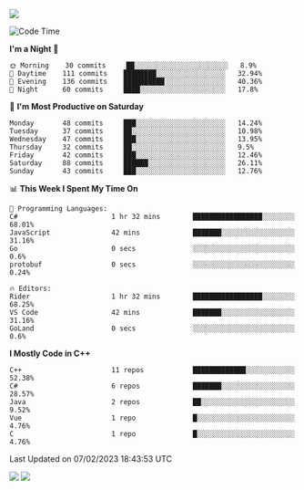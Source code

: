 ![](https://komarev.com/ghpvc/?username=lilpidgey&color=red)
<!--START_SECTION:waka-->
![Code Time](http://img.shields.io/badge/Code%20Time-1%2C485%20hrs%206%20mins-blue)

**I'm a Night 🦉** 

```text
🌞 Morning    30 commits     ██░░░░░░░░░░░░░░░░░░░░░░░   8.9% 
🌆 Daytime    111 commits    ████████░░░░░░░░░░░░░░░░░   32.94% 
🌃 Evening    136 commits    ██████████░░░░░░░░░░░░░░░   40.36% 
🌙 Night      60 commits     ████░░░░░░░░░░░░░░░░░░░░░   17.8%

```
📅 **I'm Most Productive on Saturday** 

```text
Monday       48 commits     ███░░░░░░░░░░░░░░░░░░░░░░   14.24% 
Tuesday      37 commits     ██░░░░░░░░░░░░░░░░░░░░░░░   10.98% 
Wednesday    47 commits     ███░░░░░░░░░░░░░░░░░░░░░░   13.95% 
Thursday     32 commits     ██░░░░░░░░░░░░░░░░░░░░░░░   9.5% 
Friday       42 commits     ███░░░░░░░░░░░░░░░░░░░░░░   12.46% 
Saturday     88 commits     ██████░░░░░░░░░░░░░░░░░░░   26.11% 
Sunday       43 commits     ███░░░░░░░░░░░░░░░░░░░░░░   12.76%

```


📊 **This Week I Spent My Time On** 

```text
💬 Programming Languages: 
C#                       1 hr 32 mins        █████████████████░░░░░░░░   68.01% 
JavaScript               42 mins             ███████░░░░░░░░░░░░░░░░░░   31.16% 
Go                       0 secs              ░░░░░░░░░░░░░░░░░░░░░░░░░   0.6% 
protobuf                 0 secs              ░░░░░░░░░░░░░░░░░░░░░░░░░   0.24%

🔥 Editors: 
Rider                    1 hr 32 mins        █████████████████░░░░░░░░   68.25% 
VS Code                  42 mins             ███████░░░░░░░░░░░░░░░░░░   31.16% 
GoLand                   0 secs              ░░░░░░░░░░░░░░░░░░░░░░░░░   0.6%

```

**I Mostly Code in C++** 

```text
C++                      11 repos            █████████████░░░░░░░░░░░░   52.38% 
C#                       6 repos             ███████░░░░░░░░░░░░░░░░░░   28.57% 
Java                     2 repos             ██░░░░░░░░░░░░░░░░░░░░░░░   9.52% 
Vue                      1 repo              █░░░░░░░░░░░░░░░░░░░░░░░░   4.76% 
C                        1 repo              █░░░░░░░░░░░░░░░░░░░░░░░░   4.76%

```



 Last Updated on 07/02/2023 18:43:53 UTC
<!--END_SECTION:waka-->
![](https://hit.yhype.me/github/profile?user_id=42968544)
![](https://komarev.com/ghpvc/?lilpidgey)
